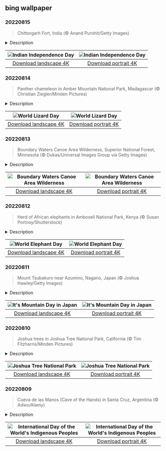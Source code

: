 ## bing wallpaper

### 20220815

> Chittorgarh Fort, India (© Anand Purohit/Getty Images)

<details>
<summary>Description</summary>

> At 8 miles in circumference, the Chittorgarh Fort is one of the largest forts in India, a nation with scores of ancient and medieval fortresses. For starters there are seven massive gates from which to enter. Inside you'll find four palaces and 19 temples. At one time there were almost 100 bodies of water, most of them ponds fed by natural catchment and rainfall, although now there are only 20. Chittorgarh ('garh' means 'fort,' so it's also known as Chittor Fort) is so old, no one is sure exactly when it was built, although reports of its earliest capture go back to the 8th century. It is one of six large forts in the northwestern state of Rajasthan referred to as the Hill Forts of Rajasthan, all of them collectively designated a UNESCO World Heritage Site. We're featuring this important and ancient complex on India's 75th Independence Day, one of India's three national holidays.
> 
> On August 15, 1947, India officially broke free of Great Britain and became a sovereign and democratic nation with the speedy passage of the Indian Independence Act. The paperwork might have been fast, but the struggle for independence from British rule lasted 90 years and cost many Indian lives. The British controlled the Indian subcontinent for nearly 200 years, after winning the decisive Battle of Plassey in 1757. The victory allowed the English East India Company to eventually exercise control over most of the rest of the Indian subcontinent, Burma, and Afghanistan. East India remained the supreme authority in India for a century until 1857 when a massive rebellion by civilians and Indian soldiers against the company was suppressed, resulting in direct British rule, referred to as the British raj.
> 
> The ensuing decades saw the formation of the Indian National Congress, the rise of Indian nationalism, various armed rebellions, and many acts of civil disobedience led by Mahatma Gandhi and others, before independence was finally achieved. While India as we know it is still a very young nation, the Chittor Fort reminds us the land and people that created modern India have endured and thrived for millennia.

</details>

| ![Indian Independence Day](https://cn.bing.com/th?id=OHR.ChittorgarhFort_EN-US2246278299_UHD.jpg) | ![Indian Independence Day](https://cn.bing.com/th?id=OHR.ChittorgarhFort_EN-US2246278299_1080x1920.jpg) |
|:---------:|:---------:|
| [Download landscape 4K](https://cn.bing.com/th?id=OHR.ChittorgarhFort_EN-US2246278299_UHD.jpg) | [Download portrait 4K](https://cn.bing.com/th?id=OHR.ChittorgarhFort_EN-US2246278299_1080x1920.jpg) |

### 20220814

> Panther chameleon in Amber Mountain National Park, Madagascar (© Christian Ziegler/Minden Pictures)

<details>
<summary>Description</summary>

> Do you hold a warm spot in your heart for these cold-blooded creatures? Lizard lovers celebrate the scaly squamates on this day each year. This camouflaged panther chameleon is one of a multitude of lizards that inhabit the island of Madagascar, many of which are found nowhere else. More than 50% of chameleon species are found only on the island, including the world's smallest known chameleon, the recently discovered Brookesia nana, which is smaller than your fingernail.
> 
> There are more than 5,000 species of lizards around the world, and they live on every continent except Antarctica. The individual species have developed adaptations for survival as varied as their environments. Chameleons and geckos camouflage themselves so well they can seem to almost disappear. Many lizards will detach their tails, a technique called tail autonomy, to distract predators while they escape. The frilled-neck lizard fools would-be predators by spreading out a large frill around its neck, making itself look large and scary. And the world's largest living lizards, Komodo dragons, can reach 10 feet long—they're so big that deer are their main prey.
> 
> 

</details>

| ![World Lizard Day](https://cn.bing.com/th?id=OHR.PantherChameleon_EN-US2150362477_UHD.jpg) | ![World Lizard Day](https://cn.bing.com/th?id=OHR.PantherChameleon_EN-US2150362477_1080x1920.jpg) |
|:---------:|:---------:|
| [Download landscape 4K](https://cn.bing.com/th?id=OHR.PantherChameleon_EN-US2150362477_UHD.jpg) | [Download portrait 4K](https://cn.bing.com/th?id=OHR.PantherChameleon_EN-US2150362477_1080x1920.jpg) |

### 20220813

> Boundary Waters Canoe Area Wilderness, Superior National Forest, Minnesota (© Dukas/Universal Images Group via Getty Images)

<details>
<summary>Description</summary>

> In the mood for a quiet canoe ride? If so, consider a trip to Boundary Waters Canoe Area Wilderness (BWCAW) in northeast Minnesota. The Boundary Waters wilderness stretches for 150 miles along the US-Canada border within Superior National Forest. Known by those seeking solitude, Boundary Waters is one of America's most beautiful and remote locations. Formed long ago from the scraping and gouging of glaciers, the area is distinct with its rugged cliffs, canyons, and thousands of lakes and streams. More than 1,200 miles of canoe routes are enjoyed by thousands of people every year.
> 
> Canoeing the many waterways may be the main draw, but 80% of the area is forest. In fact, the Boundary Waters wilderness contains the largest swath of uncut forest in the eastern US. That's even after the 1999 'Boundary Waters blowdown,' a powerful July 4 derecho storm that lasted 22 hours and took down millions of trees with its 100-mph winds. Many animals call the forest home, including the largest population of wolves in the contiguous states.
> 
> If you're a night owl, the Boundary Waters wilderness offers a unique opportunity. In 2020, the area was designated one of only 15 Dark Sky Sanctuaries around the world by the International Dark-Sky Association. This differs from a normal Dark Sky designation in that its fragile landscape is one of the planet's most remote locations, free of light pollution and ideal for night sky observation. The point is, night or day, you're sure to find something worth your time at the Boundary Waters.

</details>

| ![Boundary Waters Canoe Area Wilderness](https://cn.bing.com/th?id=OHR.BoundaryWaters_EN-US1592534087_UHD.jpg) | ![Boundary Waters Canoe Area Wilderness](https://cn.bing.com/th?id=OHR.BoundaryWaters_EN-US1592534087_1080x1920.jpg) |
|:---------:|:---------:|
| [Download landscape 4K](https://cn.bing.com/th?id=OHR.BoundaryWaters_EN-US1592534087_UHD.jpg) | [Download portrait 4K](https://cn.bing.com/th?id=OHR.BoundaryWaters_EN-US1592534087_1080x1920.jpg) |

### 20220812

> Herd of African elephants in Amboseli National Park, Kenya (© Susan Portnoy/Shutterstock)

<details>
<summary>Description</summary>

> Today is World Elephant Day, when we focus on these remarkable creatures and pledge to protect them. African elephants, like those shown here, are the largest living land animals, with bull elephants standing a whopping 13 feet tall at the shoulder. Their distinctive trunks and big, flapping ears make them one of the first animals every child can recognize. Adults marvel at the close family bonds they create and the way a herd rallies to protect its members, grieving when one dies. They form a strong, social community over their life span of about 60 to 75 years.
> 
> Sadly, elephants attract negative attention too. Around 100 of the massive African elephants are killed by poachers every day, their tusks stolen for the lucrative and illegal ivory trade. In fact, the most recent comprehensive census of African elephants shows their populations decreased by 62% between 2002 and 2011, and they have lost 30% of their geographical range, according to the World Wildlife Fund. And this decline continues—it's feared that elephants could be headed to extinction by the end of the next decade. Wildlife biologist Dr. Jane Goodall has studied and written about elephants: 'I have spent hours and hours watching elephants,' she says, 'and come to understand what emotional creatures they are…. It's not just a species facing extinction, it's massive individual suffering.'
> 
> The elephant family pictured here lives in Amboseli National Park in Kenya, home to more than 1,500 African elephants. The park is also home to the Amboseli Elephant Research Project, which has studied, observed, and protected African elephants for 50 years. This World Elephant Day, let's all find a way to help these majestic beasts and guarantee them a safe, happy future in the wild.

</details>

| ![World Elephant Day](https://cn.bing.com/th?id=OHR.AmboseliElephants_EN-US1510486473_UHD.jpg) | ![World Elephant Day](https://cn.bing.com/th?id=OHR.AmboseliElephants_EN-US1510486473_1080x1920.jpg) |
|:---------:|:---------:|
| [Download landscape 4K](https://cn.bing.com/th?id=OHR.AmboseliElephants_EN-US1510486473_UHD.jpg) | [Download portrait 4K](https://cn.bing.com/th?id=OHR.AmboseliElephants_EN-US1510486473_1080x1920.jpg) |

### 20220811

> Mount Tsubakuro near Azumino, Nagano, Japan (© Joshua Hawley/Getty Images)

<details>
<summary>Description</summary>

> It makes a mountain of sense for Japan to celebrate Mountain Day, which occurs each August 11. First celebrated in 2016, it's Japan's newest holiday. Nearly three-quarters of the country is made up of mountains, thanks to its location in the Pacific Ring of Fire volcanic zone. Japan's four major islands—Honshu, Hokkaido, Kyushu, and Shikoku—all have ranges running through them.
> 
> The 9,065-foot Mount Tsubakuro, which we feature in our home page image today, is a popular hiking destination on Honshu with well-maintained trails, rest areas, and lodges. Beautiful scenery abounds here, less than three hours' drive from Tokyo.
> 
> According to the legislation that established Mountain Day, the observance was launched to provide 'opportunities to get familiar with mountains and appreciate blessings from mountains.' One of those is snow-capped Mount Fuji, Japan's tallest mountain (12,389 feet) and one of the most pictured peaks in the world. Japan's rugged terrain is a boon for its tourist industry, with plenty of spots to ski and climb—or just relax in ancient hot springs.

</details>

| ![It's Mountain Day in Japan](https://cn.bing.com/th?id=OHR.MtTsubakuro_EN-US2985513957_UHD.jpg) | ![It's Mountain Day in Japan](https://cn.bing.com/th?id=OHR.MtTsubakuro_EN-US2985513957_1080x1920.jpg) |
|:---------:|:---------:|
| [Download landscape 4K](https://cn.bing.com/th?id=OHR.MtTsubakuro_EN-US2985513957_UHD.jpg) | [Download portrait 4K](https://cn.bing.com/th?id=OHR.MtTsubakuro_EN-US2985513957_1080x1920.jpg) |

### 20220810

> Joshua trees in Joshua Tree National Park, California (© Tim Fitzharris/Minden Pictures)

<details>
<summary>Description</summary>

> These immensely photogenic and relatable trees, their shaggy, sinewy limbs thrust upward into the pale light of the desert sky, are the main reason people come here to California's Joshua Tree National Park. Joshua Tree was declared a national monument on August 10, 1936, before being designated a national park in 1994. Perhaps no other national park is so completely defined by a single feature, be it a plant or wildlife or natural formation. While Joshua Tree National Park contains other wonders, this tree that looks drawn by Dr. Seuss is what visitors come to celebrate.
> 
> The park (and the town of the same name) could also be called the hippest national park in the country, owing to its proximity to Los Angeles, and the Insta-worthy, charismatic flora that have helped make JT a darling on social media. Vanlifers, artists, celebrities, and other creative bohemians have fueled a boom in tourism, not just to the park itself, but to the surrounding towns, like Pioneertown. The kitschy outpost served as an old Hollywood set and is now a center of nightlife in the area. Pappy & Harriet's Pioneertown Palace serves artisanal cocktails with its barbecue and features live music, sometimes from the likes of Paul McCartney, Robert Plant, and Patti Smith. And if you can't find an elderflower martini in Joshua Tree, then Palm Springs and Indio and Coachella are a short drive away, something Yellowstone and Yosemite can't claim.
> 
> But for those going purely for the nature—the hikers, rock climbers, campers, and stargazers—the 1,200-square-mile park is no less a marvel. Two deserts, the high-elevation Mojave and the low-elevation Colorado, merge here, each with its own ecosystem. The Joshua tree itself grows only on the Mojave side, at elevations between 1,300 and 5,900 feet. Most of the world's Joshua trees are found here. A variety of yucca, Joshua trees live from 500 to 1,000 years with roots as deep as 35 feet. Most believe their name was first concocted by Mormon pioneers who likened their branches to the outstretched arms of the biblical Joshua. It proved catchier than its botanical name, Yucca brevifolia. And as any influencer worth their followers will tell you, it makes for a much more memorable hashtag.

</details>

| ![Joshua Tree National Park](https://cn.bing.com/th?id=OHR.AnniversaryJTNP_EN-US2914674933_UHD.jpg) | ![Joshua Tree National Park](https://cn.bing.com/th?id=OHR.AnniversaryJTNP_EN-US2914674933_1080x1920.jpg) |
|:---------:|:---------:|
| [Download landscape 4K](https://cn.bing.com/th?id=OHR.AnniversaryJTNP_EN-US2914674933_UHD.jpg) | [Download portrait 4K](https://cn.bing.com/th?id=OHR.AnniversaryJTNP_EN-US2914674933_1080x1920.jpg) |

### 20220809

> Cueva de las Manos (Cave of the Hands) in Santa Cruz, Argentina (© Adwo/Alamy)

<details>
<summary>Description</summary>

> What at first glance appears to be graffiti tagged on a rock wall is, in fact, artwork created by the first human settlers of this remote region deep in Argentine Patagonia. It's thought that the cave paintings were made between 13,000 and 9,500 years ago. The archaeological site is known in Spanish as the Cueva de las Manos (Cave of the Hands). It's the largest display of prehistoric handprints in the world, made all those years ago by people holding a hand against the rock wall and blowing pigments through tubes made of bone. Of the 829 black, white, red, and ochre prints, most are of young male hands. One print has six fingers, and only 31 are of right hands.
> 
> The cave paintings were created in at least three waves over thousands of years by ancestors of the Tehuelche people. Archaeologists have hypothesized that the artists were hunter-gatherers. This theory is supported by the fact that even older than the handprints are depictions of guanacos (a relative of the llama, and the main source of food at the time), rheas (large flightless birds), and hunting scenes.
> 
> Today, more than 476 million Indigenous people live in various regions of the world, like the Teheulche, who continue to live in Patagonia near the southern border between Argentina and Chile. To honor and protect the rights of the world's current Indigenous populations, the UN marks each August 9 as International Day of the World's Indigenous Peoples. We'll raise our hands in support of that.

</details>

| ![International Day of the World's Indigenous Peoples](https://cn.bing.com/th?id=OHR.CuevaManos_EN-US2810052050_UHD.jpg) | ![International Day of the World's Indigenous Peoples](https://cn.bing.com/th?id=OHR.CuevaManos_EN-US2810052050_1080x1920.jpg) |
|:---------:|:---------:|
| [Download landscape 4K](https://cn.bing.com/th?id=OHR.CuevaManos_EN-US2810052050_UHD.jpg) | [Download portrait 4K](https://cn.bing.com/th?id=OHR.CuevaManos_EN-US2810052050_1080x1920.jpg) |